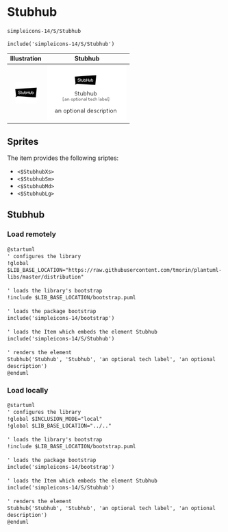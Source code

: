 # Stubhub


```text
simpleicons-14/S/Stubhub
```

```text
include('simpleicons-14/S/Stubhub')
```



| Illustration | Stubhub |
| :---: | :---: |
| ![illustration for Illustration](../../simpleicons-14/S/Stubhub.png) | ![illustration for Stubhub](../../simpleicons-14/S/Stubhub.Local.png) |



## Sprites
The item provides the following sriptes:

- `<$StubhubXs>`
- `<$StubhubSm>`
- `<$StubhubMd>`
- `<$StubhubLg>`





## Stubhub

### Load remotely
```plantuml
@startuml
' configures the library
!global $LIB_BASE_LOCATION="https://raw.githubusercontent.com/tmorin/plantuml-libs/master/distribution"

' loads the library's bootstrap
!include $LIB_BASE_LOCATION/bootstrap.puml

' loads the package bootstrap
include('simpleicons-14/bootstrap')

' loads the Item which embeds the element Stubhub
include('simpleicons-14/S/Stubhub')

' renders the element
Stubhub('Stubhub', 'Stubhub', 'an optional tech label', 'an optional description')
@enduml
```

### Load locally
```plantuml
@startuml
' configures the library
!global $INCLUSION_MODE="local"
!global $LIB_BASE_LOCATION="../.."

' loads the library's bootstrap
!include $LIB_BASE_LOCATION/bootstrap.puml

' loads the package bootstrap
include('simpleicons-14/bootstrap')

' loads the Item which embeds the element Stubhub
include('simpleicons-14/S/Stubhub')

' renders the element
Stubhub('Stubhub', 'Stubhub', 'an optional tech label', 'an optional description')
@enduml
```

